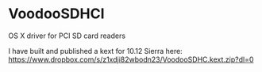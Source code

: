 # VoodooSDHCI
OS X driver for PCI SD card readers

I have built and published a kext for 10.12 Sierra here:
https://www.dropbox.com/s/z1xdji82wbodn23/VoodooSDHC.kext.zip?dl=0
